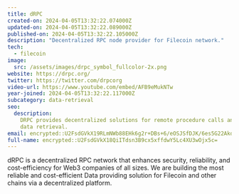 ```yaml
---
title: dRPC
created-on: 2024-04-05T13:32:22.074000Z
updated-on: 2024-04-05T13:32:22.089000Z
published-on: 2024-04-05T13:32:22.105000Z
description: "Decentralized RPC node provider for Filecoin network."
tech:
  - filecoin
image:
  src: /assets/images/drpc_symbol_fullcolor-2x.png
website: https://drpc.org/
twitter: https://twitter.com/drpcorg
video-url: https://www.youtube.com/embed/AFB9eMukNTw
year-joined: 2024-04-05T13:32:22.117000Z
subcategory: data-retrieval
seo:
  description:
    DRPC provides decentralized solutions for remote procedure calls and
    data retrieval.
email: encrypted::U2FsdGVkX19RLmNWb88EHk6g2r+DBs+6/eOSJSfDJK/6es5G22Akd9DuKbenE77y
full-name: encrypted::U2FsdGVkX18QiITdsn3B9cx5xffdwY5Lc4XU3wOjx5c=
---
```


dRPC is a decentralized RPC network that enhances security, reliability, and cost-efficiency for Web3 companies of all sizes. We are building the most reliable and cost-efficient Data providing solution for Filecoin and other chains via a decentralized platform.

